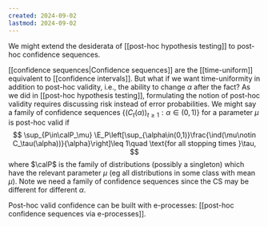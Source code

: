 ```yaml
---
created: 2024-09-02
lastmod: 2024-09-02
---
```

We might extend the desiderata of [[post-hoc hypothesis testing]] to post-hoc confidence sequences. 

[[confidence sequences|Confidence sequences]] are the [[time-uniform]] equivalent to [[confidence intervals]]. But what if we want time-uniformity in addition to post-hoc validity, i.e., the ability to change $\alpha$ after the fact? 
As we did in [[post-hoc hypothesis testing]], formulating the notion of post-hoc validity requires discussing risk instead of error probabilities. We might say a family of confidence sequences $\{(C_t(\alpha))_{t\geq 1}:\alpha\in(0,1)\}$ for a parameter $\mu$ is post-hoc valid if  
$$
\sup_{P\in\calP_\mu} \E_P\left[\sup_{\alpha\in(0,1)}\frac{\ind(\mu\notin C_\tau(\alpha))}{\alpha}\right]\leq 1\quad \text{for all stopping times }\tau,
$$
where $\calP$ is the family of distributions (possibly a singleton) which have the relevant parameter $\mu$ (eg all distributions in some class with mean $\mu$).  Note we need a family of confidence sequences since the CS may be different for different $\alpha$. 

Post-hoc valid confidence can be built with e-processes: [[post-hoc confidence sequences via e-processes]]. 